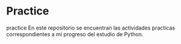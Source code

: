 # Practice
practice
En este repositorio se encuentran las actividades practicas correspondientes a mi progreso del estudio de Python.
